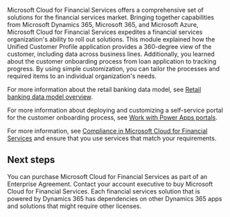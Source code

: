 Microsoft Cloud for Financial Services offers a comprehensive set of solutions for the financial services market. Bringing together capabilities from Microsoft Dynamics 365, Microsoft 365, and Microsoft Azure, Microsoft Cloud for Financial Services expedites a financial services organization's ability to roll out solutions. This module explained how the Unified Customer Profile application provides a 360-degree view of the customer, including data across business lines. Additionally, you learned about the customer onboarding process from loan application to tracking progress. By using simple customization, you can tailor the processes and required items to an individual organization's needs.

For more information about the retail banking data model, see [Retail banking data model overview](/dynamics365/industry/financial-services/overview-data-model/?azure-portal=true).

For more information about deploying and customizing a self-service portal for the customer onboarding process, see [Work with Power Apps portals](/training/paths/work-power-apps-portals/?azure-portal=true).

For more information, see [Compliance in Microsoft Cloud for Financial Services](/industry/financial-services/compliance-overview/?azure-portal=true) and ensure that you use services that match your requirements.

## Next steps

You can purchase Microsoft Cloud for Financial Services as part of an Enterprise Agreement. Contact your account executive to buy Microsoft Cloud for Financial Services. Each financial services solution that is powered by Dynamics 365 has dependencies on other Dynamics 365 apps and solutions that might require other licenses.

